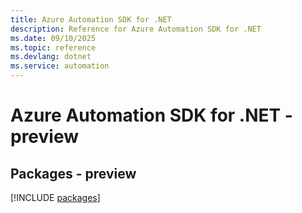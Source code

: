 ```yaml
---
title: Azure Automation SDK for .NET
description: Reference for Azure Automation SDK for .NET
ms.date: 09/10/2025
ms.topic: reference
ms.devlang: dotnet
ms.service: automation
---
```

# Azure Automation SDK for .NET - preview
## Packages - preview
[!INCLUDE [packages](automation-index.md)]